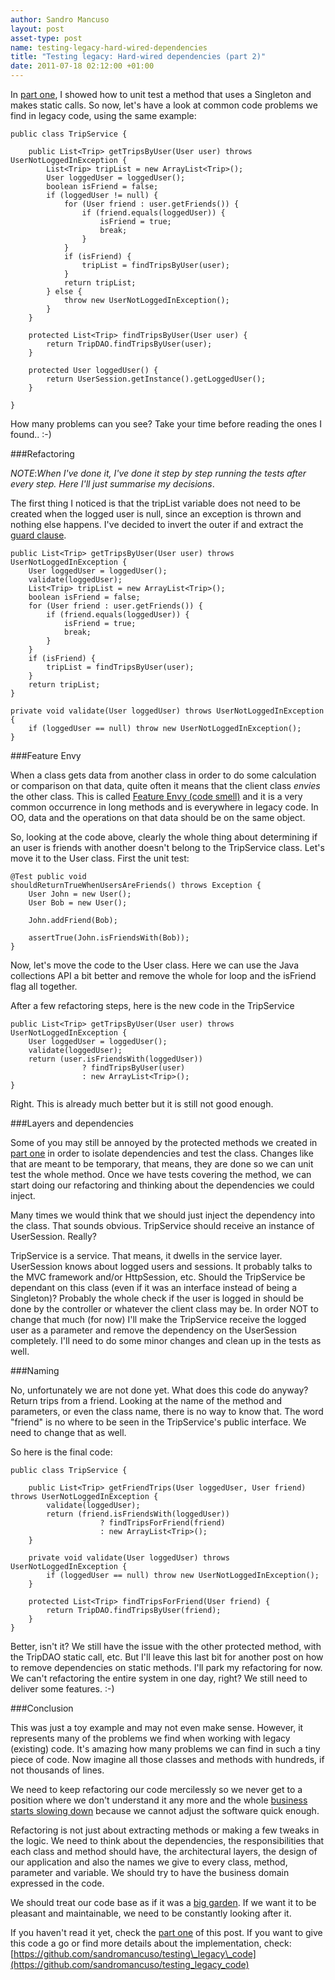 ```yaml
---
author: Sandro Mancuso
layout: post
asset-type: post
name: testing-legacy-hard-wired-dependencies
title: "Testing legacy: Hard-wired dependencies (part 2)"
date: 2011-07-18 02:12:00 +01:00
---
```


In [part one](/2011/07/16/testing-legacy-hard-wired-dependencies/),
I showed how to unit test a method that uses a Singleton and makes
static calls. So now, let's have a look at common code problems we find
in legacy code, using the same example:

```
public class TripService {

	public List<Trip> getTripsByUser(User user) throws UserNotLoggedInException {
		List<Trip> tripList = new ArrayList<Trip>();
		User loggedUser = loggedUser();
		boolean isFriend = false;
		if (loggedUser != null) {
			for (User friend : user.getFriends()) {
				if (friend.equals(loggedUser)) {
					isFriend = true;
					break;
				}
			}
			if (isFriend) {
				tripList = findTripsByUser(user);
			}
			return tripList;
		} else {
			throw new UserNotLoggedInException();
		}
	}

	protected List<Trip> findTripsByUser(User user) {
	    return TripDAO.findTripsByUser(user);
	}

	protected User loggedUser() {
	    return UserSession.getInstance().getLoggedUser();
	}

}
```

How many problems can you see? Take your time before reading the ones I
found.. :-)

###Refactoring

*NOTE*:*When I've done it, I've done it step by step running the tests
after every step. Here I'll just summarise my decisions*.

The first thing I noticed is that the tripList variable does not need to
be created when the logged user is null, since an exception is thrown
and nothing else happens. I've decided to invert the outer if and
extract the [guard clause](http://c2.com/cgi/wiki?GuardClause). 

```
public List<Trip> getTripsByUser(User user) throws UserNotLoggedInException {
	User loggedUser = loggedUser();
	validate(loggedUser);
	List<Trip> tripList = new ArrayList<Trip>();
	boolean isFriend = false;
	for (User friend : user.getFriends()) {
		if (friend.equals(loggedUser)) {
			isFriend = true;
			break;
		}
	}
	if (isFriend) {
		tripList = findTripsByUser(user);
	}
	return tripList;
}

private void validate(User loggedUser) throws UserNotLoggedInException {
	if (loggedUser == null) throw new UserNotLoggedInException();
}
```

###Feature Envy

When a class gets data from another class in order to do some
calculation or comparison on that data, quite often it means that the
client class *envies* the other class. This is called [Feature Envy (code smell)](http://c2.com/cgi/wiki?FeatureEnvySmell) and it is a very common
occurrence in long methods and is everywhere in legacy code. In OO, data
and the operations on that data should be on the same object.

So, looking at the code above, clearly the whole thing about determining
if an user is friends with another doesn't belong to the TripService
class. Let's move it to the User class. First the unit test:

```
@Test public void
shouldReturnTrueWhenUsersAreFriends() throws Exception {
	User John = new User();
	User Bob = new User();

	John.addFriend(Bob);

	assertTrue(John.isFriendsWith(Bob));
}
```

Now, let's move the code to the User class. Here we can use the Java
collections API a bit better and remove the whole for loop and the
isFriend flag all together.

After a few refactoring steps, here is the new code in the TripService

```
public List<Trip> getTripsByUser(User user) throws UserNotLoggedInException {
	User loggedUser = loggedUser();
	validate(loggedUser);
	return (user.isFriendsWith(loggedUser))
				? findTripsByUser(user)
				: new ArrayList<Trip>();
}
```

Right. This is already much better but it is still not good enough.

###Layers and dependencies

Some of you may still be annoyed by the protected methods we created in
[part one](/2011/07/17/testing-legacy-hard-wired-dependencies/)
in order to isolate dependencies and test the class. Changes like that
are meant to be temporary, that means, they are done so we can unit test
the whole method. Once we have tests covering the method, we can start
doing our refactoring and thinking about the dependencies we could
inject.

Many times we would think that we should just inject the dependency into
the class. That sounds obvious. TripService should receive an instance
of UserSession. Really?

TripService is a service. That means, it dwells in the service layer.
UserSession knows about logged users and sessions. It probably talks to
the MVC framework and/or HttpSession, etc. Should the TripService be
dependant on this class (even if it was an interface instead of being a
Singleton)? Probably the whole check if the user is logged in should be
done by the controller or whatever the client class may be. In order NOT
to change that much (for now) I'll make the TripService receive the
logged user as a parameter and remove the dependency on the UserSession
completely. I'll need to do some minor changes and clean up in the tests
as well.

###Naming

No, unfortunately we are not done yet. What does this code do anyway?
Return trips from a friend. Looking at the name of the method and
parameters, or even the class name, there is no way to know that. The
word "friend" is no where to be seen in the TripService's public
interface. We need to change that as well.

So here is the final code:

```
public class TripService {

	public List<Trip> getFriendTrips(User loggedUser, User friend) throws UserNotLoggedInException {
		validate(loggedUser);
		return (friend.isFriendsWith(loggedUser))
					? findTripsForFriend(friend)
					: new ArrayList<Trip>();
	}

	private void validate(User loggedUser) throws UserNotLoggedInException {
		if (loggedUser == null) throw new UserNotLoggedInException();
	}

	protected List<Trip> findTripsForFriend(User friend) {
		return TripDAO.findTripsByUser(friend);
	}
}
```

Better, isn't it? We still have the issue with the other protected
method, with the TripDAO static call, etc. But I'll leave this last bit
for another post on how to remove dependencies on static methods. I'll
park my refactoring for now. We can't refactoring the entire system in
one day, right? We still need to deliver some features. :-)

###Conclusion

This was just a toy example and may not even make sense. However, it
represents many of the problems we find when working with legacy
(existing) code. It's amazing how many problems we can find in such a
tiny piece of code. Now imagine all those classes and methods with
hundreds, if not thousands of lines.

We need to keep refactoring our code mercilessly so we never get to a
position where we don't understand it any more and the whole [business starts slowing down](http://craftedsw.blogspot.com/2010/09/bad-code-invisible-threat.html)
because we cannot adjust the software quick enough.

Refactoring is not just about extracting methods or making a few tweaks
in the logic. We need to think about the dependencies, the
responsibilities that each class and method should have, the
architectural layers, the design of our application and also the names
we give to every class, method, parameter and variable. We should try to
have the business domain expressed in the code.

We should treat our code base as if it was a [big garden](http://craftedsw.blogspot.com/2010/09/bad-code-invisible-threat.html).
If we want it to be pleasant and maintainable, we need to be constantly
looking after it.

If you haven't read it yet, check the [part one](/2011/07/16/testing-legacy-hard-wired-dependencies/)
of this post. If you want to give this code a go or find more details
about the implementation, check:
[https://github.com/sandromancuso/testing\_legacy\_code](https://github.com/sandromancuso/testing_legacy_code)
